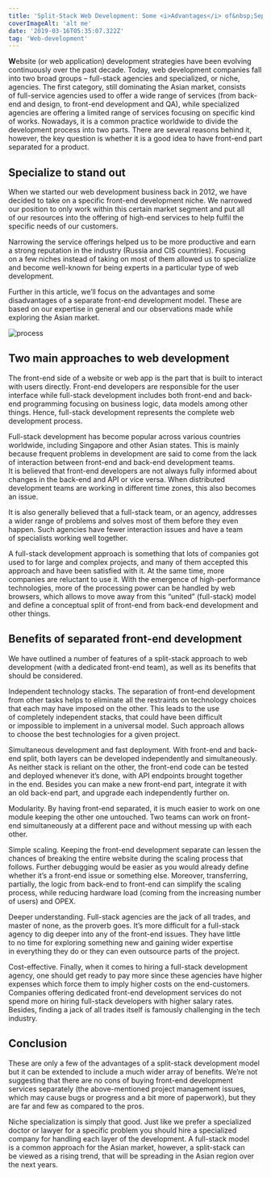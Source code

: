 ```yaml
---
title: 'Split-Stack Web Development: Some <i>Advantages</i> of&nbsp;Separating <span style="white-space:nowrap">Front-end</span> from <span style="white-space:nowrap">Back-end</span>'
coverImageAlt: 'alt me'
date: '2019-03-16T05:35:07.322Z'
tag: 'Web-development'
---
```


**W**ebsite (or&nbsp;web application) development strategies have been evolving continuously over the past decade. Today, web development companies fall into two broad groups&nbsp;– full-stack agencies and specialized, or&nbsp;niche, agencies. The first category, still dominating the Asian market, consists of&nbsp;full-service agencies used to&nbsp;offer a&nbsp;wide range of&nbsp;services (from back-end and design, to&nbsp;front-end development and&nbsp;QA), while specialized agencies are offering a&nbsp;limited range of&nbsp;services focusing on&nbsp;specific kind of&nbsp;works. Nowadays, it&nbsp;is&nbsp;a&nbsp;common practice worldwide to&nbsp;divide the development process into two parts. There are several reasons behind&nbsp;it, however, the key question is&nbsp;whether it&nbsp;is&nbsp;a&nbsp;good idea to&nbsp;have front-end part separated for a&nbsp;product.

## Specialize to&nbsp;stand out

When we&nbsp;started our web development business back in&nbsp;2012, we&nbsp;have decided to&nbsp;take on&nbsp;a&nbsp;specific front-end development niche. We&nbsp;narrowed our position to&nbsp;only work within this certain market segment and put all of&nbsp;our resources into the offering of&nbsp;high-end services to&nbsp;help fulfil the specific needs of&nbsp;our customers.

Narrowing the service offerings helped&nbsp;us to&nbsp;be&nbsp;more productive and earn a&nbsp;strong reputation in&nbsp;the industry (Russia and CIS countries). Focusing on&nbsp;a&nbsp;few niches instead of&nbsp;taking on&nbsp;most of&nbsp;them allowed&nbsp;us to&nbsp;specialize and become well-known for being experts in&nbsp;a&nbsp;particular type of&nbsp;web development.

Further in&nbsp;this article, we’ll focus on&nbsp;the advantages and some disadvantages of&nbsp;a&nbsp;separate front-end development model. These are based on&nbsp;our expertise in&nbsp;general and our observations made while exploring the Asian market.

<Img imageName="process" alt="process" withBigMargin />

## Two main approaches to web development

The front-end side of&nbsp;a&nbsp;website or&nbsp;web app is&nbsp;the part that is&nbsp;built to&nbsp;interact with users directly. Front-end developers are responsible for the user interface while full-stack development includes both front-end and back-end programming focusing on&nbsp;business logic, data models among other things. Hence, full-stack development represents the complete web development process.

Full-stack development has become popular across various countries worldwide, including Singapore and other Asian states. This is&nbsp;mainly because frequent problems in&nbsp;development are said to&nbsp;come from the lack of&nbsp;interaction between front-end and back-end development teams. It&nbsp;is&nbsp;believed that front-end developers are not always fully informed about changes in&nbsp;the back-end and API or&nbsp;vice versa. When distributed development teams are working in&nbsp;different time zones, this also becomes an&nbsp;issue.

It&nbsp;is&nbsp;also generally believed that a&nbsp;full-stack team, or&nbsp;an&nbsp;agency, addresses a&nbsp;wider range of&nbsp;problems and solves most of&nbsp;them before they even happen. Such agencies have fewer interaction issues and have a&nbsp;team of&nbsp;specialists working well together.

A&nbsp;full-stack development approach is&nbsp;something that lots of&nbsp;companies got used to&nbsp;for large and complex projects, and many of&nbsp;them accepted this approach and have been satisfied with&nbsp;it. At&nbsp;the same time, more companies are reluctant to&nbsp;use&nbsp;it. With the emergence of&nbsp;high-performance technologies, more of&nbsp;the processing power can be&nbsp;handled by&nbsp;web browsers, which allows to&nbsp;move away from this “united” (full-stack) model and define a&nbsp;conceptual split of&nbsp;front-end from back-end development and other things.

<Separator type="bg-repeat" lineColor="#D3D3FF" imageName="peopleWithGramophone" />

## Benefits of separated front-end development

We&nbsp;have outlined a&nbsp;number of&nbsp;features of&nbsp;a&nbsp;split-stack approach to&nbsp;web development (with a&nbsp;dedicated front-end team), as&nbsp;well as&nbsp;its benefits that should be&nbsp;considered.

Independent technology stacks. The separation of&nbsp;front-end development from other tasks helps to&nbsp;eliminate all the restraints on&nbsp;technology choices that each may have imposed on&nbsp;the other. This leads to&nbsp;the use of&nbsp;completely independent stacks, that could have been difficult or&nbsp;impossible to&nbsp;implement in&nbsp;a&nbsp;universal model. Such approach allows to&nbsp;choose the best technologies for a&nbsp;given project.

Simultaneous development and fast deployment. With front-end and back-end split, both layers can be&nbsp;developed independently and simultaneously. As&nbsp;neither stack is&nbsp;reliant on&nbsp;the other, the front-end code can be&nbsp;tested and deployed whenever it’s done, with API endpoints brought together in&nbsp;the end. Besides you can make a&nbsp;new front-end part, integrate it&nbsp;with an&nbsp;old back-end part, and upgrade each independently further&nbsp;on.

Modularity. By&nbsp;having front-end separated, it&nbsp;is&nbsp;much easier to&nbsp;work on&nbsp;one module keeping the other one untouched. Two teams can work on&nbsp;front-end simultaneously at&nbsp;a&nbsp;different pace and without messing up&nbsp;with each other.

Simple scaling. Keeping the front-end development separate can lessen the chances of&nbsp;breaking the entire website during the scaling process that follows. Further debugging would be&nbsp;easier as&nbsp;you would already define whether it’s a&nbsp;front-end issue or&nbsp;something else. Moreover, transferring, partially, the logic from back-end to&nbsp;front-end can simplify the scaling process, while reducing hardware load (coming from the increasing number of&nbsp;users) and OPEX.

Deeper understanding. Full-stack agencies are the jack of&nbsp;all trades, and master of&nbsp;none, as&nbsp;the proverb goes. It’s more difficult for a&nbsp;full-stack agency to&nbsp;dig deeper into any of&nbsp;the front-end issues. They have little to&nbsp;no&nbsp;time for exploring something new and gaining wider expertise in&nbsp;everything they do&nbsp;or&nbsp;they can even outsource parts of&nbsp;the project.

Cost-effective. Finally, when it&nbsp;comes to&nbsp;hiring a&nbsp;full-stack development agency, one should get ready to&nbsp;pay more since these agencies have higher expenses which force them to&nbsp;imply higher costs on&nbsp;the end-customers. Companies offering dedicated front-end development services do&nbsp;not spend more on&nbsp;hiring full-stack developers with higher salary rates. Besides, finding a&nbsp;jack of&nbsp;all trades itself is&nbsp;famously challenging in&nbsp;the tech industry.


## Conclusion

These are only a&nbsp;few of&nbsp;the advantages of&nbsp;a&nbsp;split-stack development model but it&nbsp;can be&nbsp;extended to&nbsp;include a&nbsp;much wider array of&nbsp;benefits. We’re not suggesting that there are no&nbsp;cons of&nbsp;buying front-end development services separately (the above-mentioned project management issues, which may cause bugs or&nbsp;progress and a&nbsp;bit more of&nbsp;paperwork), but they are far and few as&nbsp;compared to&nbsp;the pros.

Niche specialization is&nbsp;simply that good. Just like we&nbsp;prefer a&nbsp;specialized doctor or&nbsp;lawyer for a&nbsp;specific problem you should hire a&nbsp;specialized company for handling each layer of&nbsp;the development. A&nbsp;full-stack model is&nbsp;a&nbsp;common approach for the Asian market, however, a&nbsp;split-stack can be&nbsp;viewed as&nbsp;a&nbsp;rising trend, that will be&nbsp;spreading in&nbsp;the Asian region over the next years.
